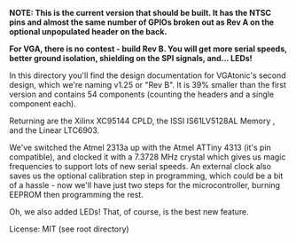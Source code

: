 **NOTE:  This is the current version that should be built.  It has the NTSC pins and almost the same number of GPIOs broken out as Rev A on the optional unpopulated header on the back.**

**For VGA, there is no contest - build Rev B.  You will get more serial speeds, better ground isolation, shielding on the SPI signals, and... LEDs!**

In this directory you'll find the design documentation for VGAtonic's second design, which we're naming v1.25 or "Rev B".  It is 39% smaller than the first version and contains 54 components (counting the headers and a single component each).

Returning are the Xilinx XC95144 CPLD, the ISSI IS61LV5128AL Memory , and the Linear LTC6903.

We've switched the Atmel 2313a up with the Atmel ATTiny 4313 (it's pin compatible), and clocked it with a 7.3728 MHz crystal which gives us magic frequencies to support lots of new serial speeds.  An external clock also saves us the optional calibration step in programming, which could be a bit of a hassle - now we'll have just two steps for the microcontroller, burning EEPROM then programming the rest.

Oh, we also added LEDs!  That, of course, is the best new feature.

License: MIT (see root directory)